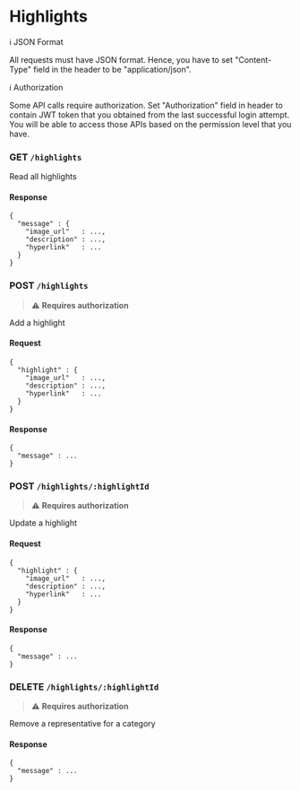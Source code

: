 # Highlights

:information_source: JSON Format

All requests must have JSON format. Hence, you have to set "Content-Type" field in the header to be "application/json".

:information_source: Authorization

Some API calls require authorization. Set "Authorization" field in header to contain JWT token that you obtained from the last successful login attempt. You will be able to access those APIs based on the permission level that you have.

### GET `/highlights`

Read all highlights

#### Response

```
{
  "message" : {
    "image_url"   : ...,
    "description" : ...,
    "hyperlink"   : ...
  }
}
```

### POST `/highlights`

> :warning: **Requires authorization**

Add a highlight

#### Request

```
{
  "highlight" : {
    "image_url"   : ...,
    "description" : ...,
    "hyperlink"   : ...
  }
}
```

#### Response

```
{
  "message" : ...
}
```

### POST `/highlights/:highlightId`

> :warning: **Requires authorization**

Update a highlight

#### Request

```
{
  "highlight" : {
    "image_url"   : ...,
    "description" : ...,
    "hyperlink"   : ...
  }
}
```

#### Response

```
{
  "message" : ...
}
```

### DELETE `/highlights/:highlightId`

> :warning: **Requires authorization**

Remove a representative for a category

#### Response

```
{
  "message" : ...
}
```
